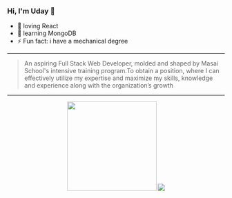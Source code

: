 ### Hi, I'm Uday 👋

<!-- <img src="https://github.com/udaykiran199715/udaykiran199715/blob/master/mern-stack.png" width="800" height="250" /> -->

- 🔭 loving React
- 🌱 learning MongoDB
- ⚡ Fun fact: i have a mechanical degree


---
>An aspiring Full Stack Web Developer, molded and shaped by Masai School's intensive training program.To obtain a position, where I can effectively utilize my expertise and maximize my skills, knowledge and experience along with the organization’s growth
---

<p align='center'>
  <img src="https://github-readme-stats.vercel.app/api?username=udaykiran199715&theme=dark&show_icons=true&count_private=true" height="207px" /> 
  <img src="https://github-readme-stats.vercel.app/api/top-langs/?username=udaykiran199715&theme=dark"/>

</P>


